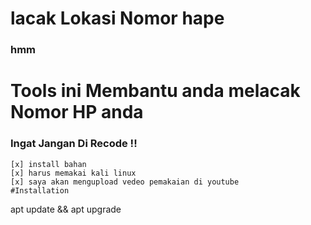 # lacak Lokasi Nomor hape
### hmm
# Tools ini Membantu anda melacak Nomor HP anda
### Ingat Jangan Di Recode !!
```
[x] install bahan
[x] harus memakai kali linux
[x] saya akan mengupload vedeo pemakaian di youtube
#Installation
```
apt update && apt upgrade
```
